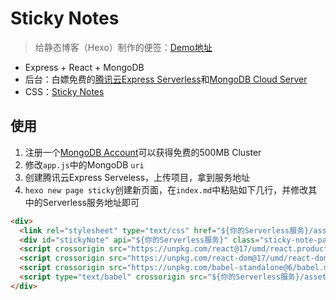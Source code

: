 # Sticky Notes

> 给静态博客（Hexo）制作的便签：[Demo地址](https://xuranus.github.io/sticky)

 - Express + React + MongoDB
 - 后台：白嫖免费的[腾讯云Express Serverless](https://serverless.cloud.tencent.com/)和[MongoDB Cloud Server](https://account.mongodb.com/)
 - CSS：[Sticky Notes](https://codepen.io/danswater/pen/rHtiq)

## 使用
1. 注册一个[MongoDB Account](https://account.mongodb.com)可以获得免费的500MB Cluster
2. 修改`app.js`中的MongoDB `uri`
3. 创建腾讯云Express Serveless，上传项目，拿到服务地址
4. `hexo new page sticky`创建新页面，在`index.md`中粘贴如下几行，并修改其中的Serverless服务地址即可
```html
<div>  
  <link rel="stylesheet" type="text/css" href="${你的Serverless服务}/assets/sticky-note.css">
  <div id="stickyNote" api="${你的Serverless服务}" class="sticky-note-panel"></div>
  <script crossorigin src="https://unpkg.com/react@17/umd/react.production.min.js"></script>
  <script crossorigin src="https://unpkg.com/react-dom@17/umd/react-dom.production.min.js"></script>
  <script crossorigin src="https://unpkg.com/babel-standalone@6/babel.min.js"></script>
  <script type="text/babel" crossorigin src="${你的Serverless服务}/assets/sticky-note.js"></script>
</div>
```